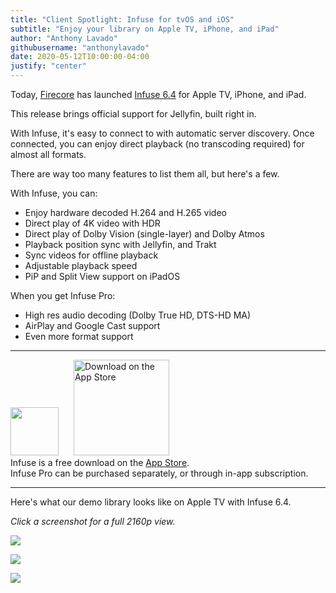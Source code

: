 ```yaml
---
title: "Client Spotlight: Infuse for tvOS and iOS"
subtitle: "Enjoy your library on Apple TV, iPhone, and iPad"
author: "Anthony Lavado"
githubusername: "anthonylavado"
date: 2020-05-12T10:00:00-04:00
justify: "center"
---
```


Today, [Firecore](https://firecore.com) has launched [Infuse 6.4](https://firecore.com/infuse) for Apple TV, iPhone, and iPad.

This release brings official support for Jellyfin, built right in.

<!--more-->

With Infuse, it's easy to connect to with automatic server discovery. Once connected, you can enjoy direct playback (no transcoding required) for almost all formats.

There are way too many features to list them all, but here's a few.

With Infuse, you can:

-   Enjoy hardware decoded H.264 and H.265 video
-   Direct play of 4K video with HDR
-   Direct play of Dolby Vision (single-layer) and Dolby Atmos
-   Playback position sync with Jellyfin, and Trakt
-   Sync videos for offline playback
-   Adjustable playback speed
-   PiP and Split View support on iPadOS

When you get Infuse Pro:

-   High res audio decoding (Dolby True HD, DTS-HD MA)
-   AirPlay and Google Cast support
-   Even more format support

---

<a class="NoLinkLook" href='https://apps.apple.com/app/id1136220934?mt=8'><img height="77" src="/images/posts/infuse/infuse-6-icon.png"/></a> <a style="padding-left: 20px;" class="NoLinkLook" href='https://apps.apple.com/app/id1136220934?mt=8'><img width="153" alt='Download on the App Store' src='/images/store-icons/app-store.svg'/></a><br/>Infuse is a free download on the [App Store](https://apps.apple.com/app/id1136220934?mt=8). <br/> Infuse Pro can be purchased separately, or through in-app subscription.

---

Here's what our demo library looks like on Apple TV with Infuse 6.4.

_Click a screenshot for a full 2160p view._

<a href="/images/posts/infuse/infuse-screenshot-1.png"><img src="/images/posts/infuse/infuse-screenshot-1-thumb.png" name="Main Screen" /></a>

<a href="/images/posts/infuse/infuse-screenshot-2.png"><img src="/images/posts/infuse/infuse-screenshot-2-thumb.png" name="Movie View" /></a>

<a href="/images/posts/infuse/infuse-screenshot-3.png"><img src="/images/posts/infuse/infuse-screenshot-3-thumb.png" name="Movie Detail View" /></a>
